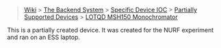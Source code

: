 > [Wiki](Home) > [The Backend System](The-Backend-System) > [Specific Device IOC](Specific-Device-IOC) > [Partially Supported Devices](Partially-Supported-Devices) > [LOTQD MSH150 Monochromator](LOTQD-MSH150-Monochromator)


This is a partially created device. It was created for the NURF experiment and ran on an ESS laptop.
